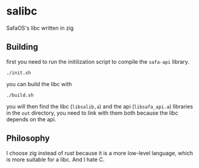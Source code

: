 # salibc
SafaOS's libc written in zig

## Building
first you need to run the initilization script to compile the `safa-api` library.
```
./init.sh
```

you can build the libc with
```
./build.sh
```

you will then find the libc (`libsalib,a`) and the api (`libsafa_api.a`) libraries in the `out` directory,
you need to link with them both because the libc depends on the api.

## Philosophy
I choose zig instead of rust because it is a more low-level language, which is more suitable for a libc.
And I hate C.
